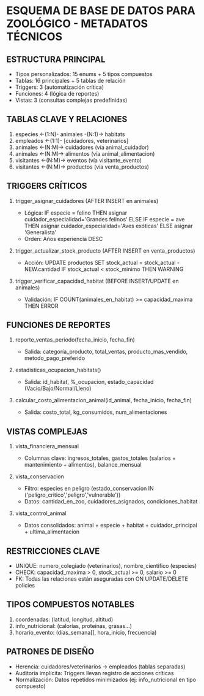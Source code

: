 # ESQUEMA DE BASE DE DATOS PARA ZOOLÓGICO - METADATOS TÉCNICOS

## ESTRUCTURA PRINCIPAL
- Tipos personalizados: 15 enums + 5 tipos compuestos
- Tablas: 16 principales + 5 tablas de relación
- Triggers: 3 (automatización crítica)
- Funciones: 4 (lógica de reportes)
- Vistas: 3 (consultas complejas predefinidas)

## TABLAS CLAVE Y RELACIONES
1. especies <-(1:N)- animales -(N:1)-> habitats
2. empleados <-(1:1)- [cuidadores, veterinarios]
3. animales <-(N:M)-> cuidadores (vía animal_cuidador)
4. animales <-(N:M)-> alimentos (vía animal_alimentacion)
5. visitantes <-(N:M)-> eventos (vía visitante_evento)
6. visitantes <-(N:M)-> productos (vía venta_productos)

## TRIGGERS CRÍTICOS
1. trigger_asignar_cuidadores (AFTER INSERT en animales)
   - Lógica: 
        IF especie = felino THEN asignar cuidador_especialidad='Grandes felinos'
        ELSE IF especie = ave THEN asignar cuidador_especialidad='Aves exóticas'
        ELSE asignar 'Generalista'
   - Orden: Años experiencia DESC

2. trigger_actualizar_stock_producto (AFTER INSERT en venta_productos)
   - Acción: 
        UPDATE productos SET stock_actual = stock_actual - NEW.cantidad
        IF stock_actual < stock_minimo THEN WARNING

3. trigger_verificar_capacidad_habitat (BEFORE INSERT/UPDATE en animales)
   - Validación: 
        IF COUNT(animales_en_habitat) >= capacidad_maxima THEN ERROR

## FUNCIONES DE REPORTES
1. reporte_ventas_periodo(fecha_inicio, fecha_fin)
   - Salida: 
        categoría_producto, 
        total_ventas, 
        producto_mas_vendido, 
        metodo_pago_preferido

2. estadisticas_ocupacion_habitats()
   - Salida: 
        id_habitat, 
        %_ocupacion, 
        estado_capacidad (Vacío/Bajo/Normal/Lleno)

3. calcular_costo_alimentacion_animal(id_animal, fecha_inicio, fecha_fin)
   - Salida: 
        costo_total, 
        kg_consumidos, 
        num_alimentaciones

## VISTAS COMPLEJAS
1. vista_financiera_mensual
   - Columnas clave: 
        ingresos_totales, 
        gastos_totales (salarios + mantenimiento + alimentos), 
        balance_mensual

2. vista_conservacion
   - Filtro: especies en peligro (estado_conservacion IN ('peligro_critico','peligro','vulnerable'))
   - Datos: 
        cantidad_en_zoo, 
        cuidadores_asignados, 
        condiciones_habitat

3. vista_control_animal
   - Datos consolidados: 
        animal + especie + habitat + cuidador_principal + ultima_alimentacion

## RESTRICCIONES CLAVE
- UNIQUE: numero_colegiado (veterinarios), nombre_cientifico (especies)
- CHECK: 
    capacidad_maxima > 0, 
    stock_actual >= 0, 
    salario >= 0
- FK: Todas las relaciones están aseguradas con ON UPDATE/DELETE policies

## TIPOS COMPUESTOS NOTABLES
1. coordenadas: (latitud, longitud, altitud)
2. info_nutricional: (calorías, proteínas, grasas...)
3. horario_evento: (días_semana[], hora_inicio, frecuencia)

## PATRONES DE DISEÑO
- Herencia: cuidadores/veterinarios → empleados (tablas separadas)
- Auditoría implícita: Triggers llevan registro de acciones críticas
- Normalización: Datos repetidos minimizados (ej: info_nutricional en tipo compuesto)
